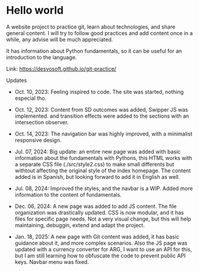 # Hello world

A website project to practice git, learn about technologies, and share general content.
I will try to follow good practices and add content once in a while, any advise will be much appreciated.

It has information about Python fundamentals, so it can be useful for an introduction to the language.

Link: <https://desvosoft.github.io/git-practice/>

Updates

- Oct. 10, 2023:
  Feeling inspired to code. The site was started, nothing especial tho.

- Oct. 12, 2023:
  Content from SD outcomes was added, Swipper JS was implemented. and transition effects were added to the sections with an intersection observer.

- Oct. 14, 2023:
  The navigation bar was highly improved, with a minimalist responsive design.

- Jul. 07, 2024:
  Big update: an entire new page was added with basic information about the fundamentals with Pythons, this HTML works with a separate CSS file (./src/style2.css) to make small differents but withtout affecting the original style of the index homepage. The content added is in Spanish, but looking forward to add it in English as well.

- Jul. 08, 2024:
  Improved the styles, and the navbar is a WIP. Added more information to the content of fundamentals.

- Dec. 06, 2024:
  A new page was added to add JS content.
  The file organization was drastically updated.
  CSS is now modular, and it has files for specific page needs.
  Not a very visual change, but this will help maintaining, debuggin, extend and adapt the project.
  
- Jan. 18, 2025:
  A new page with Git content was added, it has basic guidance about it, and more complex scenarios. Also the JS page was updated with a currency converter for ARG, I want to use an API for this, but I am still learning how to obfuscate the code to prevent public API keys. Navbar menu was fixed.
  